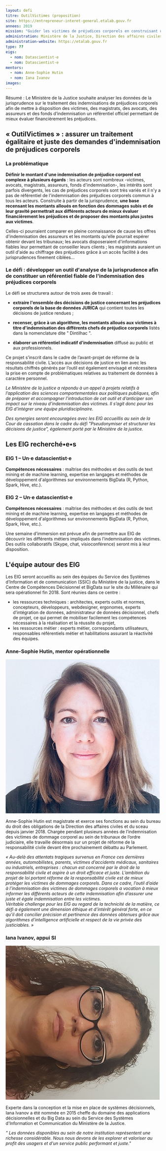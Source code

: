 ```yaml
---
layout: defi
titre: OutilVictimes (proposition)
site: https://entrepreneur-interet-general.etalab.gouv.fr
annees: 2019
mission: "Guider les victimes de préjudices corporels en construisant un référentiel neutre et stable des indemnisations "
administration: Ministère de la Justice, Direction des affaires civiles et du sceau
administration-website: https://etalab.gouv.fr
type: ??
eigs:
  - nom: Datascientist·e
  - nom: Datascientist·e
mentors: 
  - nom: Anne-Sophie Hutin
  - nom: Iana Ivanov
images: 
---
```


Résumé : Le Ministère de la Justice souhaite analyser les données de la
jurisprudence sur le traitement des indemnisations de préjudices
corporels afin de mettre à disposition des victimes, des magistrats,
des avocats, des assureurs et des fonds d’indemnisation un référentiel
officiel permettant de mieux évaluer financièrement les préjudices.

## « OutilVictimes » : assurer un traitement égalitaire et juste des demandes d'indemnisation de préjudices corporels

### La problématique

**Définir le montant d'une indemnisation de préjudice corporel est complexe à plusieurs égards** : les acteurs sont nombreux -victimes, avocats, magistrats, assureurs, fonds d'indemnisation-, les intérêts sont parfois divergents, les cas de préjudices corporels sont très variés et il n'y a pas de référentiel de l'indemnisation des préjudices corporels commun à tous les acteurs. Construite à partir de la jurisprudence, **une base recensant les montants alloués en fonction des dommages subis et de leur gravité permettrait aux différents acteurs de mieux évaluer financièrement les préjudices et de proposer des montants plus justes aux victimes**.

Celles-ci pourraient comparer en pleine connaissance de cause les offres d'indemnisation des assureurs et les montants qu'elle pourrait espérer obtenir devant les tribunaux; les avocats disposeraient d'informations fiables leur permettant de conseiller leurs clients ; les magistrats auraient un outil d'aide au chiffrage des préjudices grâce à un accès facilité à des jurisprudences finement ciblées...

### Le défi : développer un outil d'analyse de la jurisprudence afin de constituer un référentiel fiable de l'indemnisation des préjudices corporels 

Le défi se structurera autour de trois axes de travail :

* **extraire l'ensemble des décisions de justice concernant les préjudices corporels de la base de données JURICA** qui contient toutes les décisions de justice rendues ; 

* **recenser, grâce à un algorithme, les montants alloués aux victimes à titre d'indemnisation des différents chefs de préjudice corporels** listés dans la nomenclature dite " Dintilhac ". 

* **élaborer un référentiel indicatif d'indemnisation** diffusé au public et aux professionnels.

Ce projet s’inscrit dans le cadre de l’avant-projet de réforme de la responsabilité civile. L’accès aux décisions de justice en lien avec les résultats chiffrés générés par l’outil est également envisagé et nécessitera la prise en compte de problématiques relatives au traitement de données à caractère personnel.

_Le Ministère de la justice a répondu à un appel à projets relatifs à l’application des sciences comportementales aux politiques publiques, afin de préparer et accompagner l’introduction de cet outil et d’anticiper son impact sur le niveau d’indemnisation des victimes. Il s’agit donc pour les EIG d’intégrer une équipe pluridisciplinaire._

_Des synergies seront encouragées avec les EIG accueillis au sein de la Cour de cassation dans le cadre du défi "Pseudonymiser et structurer les décisions de justice", également porté par le Ministère de la justice._

## Les EIG recherché•e•s  

### EIG 1 – Un·e datascientist·e

**Compétences nécessaires** : maîtrise des méthodes et des outils de text mining et de machine learning, expertise en langages et méthodes de développement d'algorithmes sur environnements BigData (R, Python, Spark, Hive, etc.).

### EIG 2 – Un·e datascientist·e

**Compétences nécessaires** : maîtrise des méthodes et des outils de text mining et de machine learning, expertise en langages et méthodes de développement d'algorithmes sur environnements BigData (R, Python, Spark, Hive, etc.).

Une semaine d’immersion est prévue afin de permettre aux EIG de découvrir les différents métiers impliqués dans l’indemnisation des victimes. Des outils collaboratifs (Skype, chat, visioconférence) seront mis à leur disposition.

## L'équipe autour des EIG

Les EIG seront accueillis au sein des équipes du Service des Systèmes d’Information et de communication (SSIC) du Ministère de la justice, dans le Centre de Compétences Décisionnel et BigData sur le site du Millénaire qui sera opérationnel fin 2018. Sont réunies dans ce centre :
- les ressources techniques : architectes, experts outils et normes, concepteurs, développeurs, webdesigner, ergonomes, experts d’intégration de données, administrateur de données décisionnel, chefs de projet, ce qui permet de mobiliser facilement les compétences nécessaires à la réalisation et la réussite du projet,
- les ressources métier : experts métier, correspondants utilisateurs, responsables référentiels métier et habilitations assurant la réactivité des équipes.

### Anne-Sophie Hutin, mentor opérationnelle

![Anne-Sophie Hutin](/img/communaute/anne-sophie-hutin.png)

Anne-Sophie Hutin est magistrate et exerce ses fonctions au sein du bureau du droit des obligations de la Direction des affaires civiles et du sceau depuis janvier 2018. Chargée pendant plusieurs années de l’indemnisation des victimes de dommage corporel au sein de tribunaux de l’ordre judiciaire, elle travaille désormais sur un projet de réforme de la responsabilité civile devant être prochainement débattu au Parlement.

_« Au-delà des attentats tragiques survenus en France ces dernières années, automobilistes, parents, victimes d’accidents médicaux, sanitaires ou industriels, entreprises : chacun est concerné par le droit de la responsabilité civile et aspire à un droit efficace et juste.
L’ambition du projet de loi portant réforme de la responsabilité civile est de mieux protéger les victimes de dommages corporels. Dans ce cadre, l’outil d’aide à l’indemnisation des victimes de dommages corporels a vocation à mieux informer les différents acteurs de cette indemnisation afin d’assurer une juste et égale indemnisation entre les victimes.  
Véritable challenge pour les EIG au regard de la technicité de la matière, ce défi a également une dimension éthique et d’intérêt général forte, en ce qu’il doit concilier précision et pertinence des données obtenues grâce aux algorithmes d’intelligence artificielle et respect de la vie privée des justiciables. »_

### Iana Ivanov, appui SI

![Iana Ivanov](/img/communaute/iana-ivanov.jpg)

Experte dans la conception et la mise en place de systèmes décisionnels, Iana Ivanov a été nommée en 2015 cheffe du domaine des applications décisionnelles et du Big Data au sein du Service des Systèmes d'Information et Communication du Ministère de la Justice.

_" Les données disponibles au sein de notre institution représentent une richesse considérable. Nous nous devons de les explorer et valoriser au profit des usagers et d'un service public performant et juste."_







